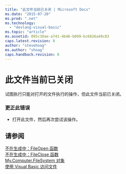 ```yaml
---
title: "此文件当前已关闭 | Microsoft Docs"
ms.date: "2015-07-20"
ms.prod: ".net"
ms.technology: 
  - "devlang-visual-basic"
ms.topic: "article"
ms.assetid: 095c38ae-a741-4b46-b099-bc6826a49c83
caps.latest.revision: 8
author: "stevehoag"
ms.author: "shoag"
caps.handback.revision: 8
---
```

# 此文件当前已关闭
试图执行只能对打开的文件执行的操作，但此文件当前已关闭。  
  
### 更正此错误  
  
-   打开此文件，然后再次尝试该操作。  
  
## 请参阅  
 [不在生成中：FileOpen 函数](http://msdn.microsoft.com/zh-cn/0f07e1df-d4ea-44a9-a21c-76aa2e242f81)   
 [不在生成中：FileClose 函数](http://msdn.microsoft.com/zh-cn/f307b39f-a996-4ff6-ab13-e0b05ea5ab91)   
 [My.Computer.FileSystem 对象](../../visual-basic/language-reference/objects/my-computer-filesystem-object.md)   
 [使用 Visual Basic 访问文件](../../visual-basic/developing-apps/programming/drives-directories-files/file-access.md)